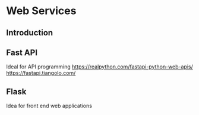 # Web Services

##	Introduction


## Fast API

Ideal for API programming
https://realpython.com/fastapi-python-web-apis/
https://fastapi.tiangolo.com/

## Flask

Idea for front end web applications

